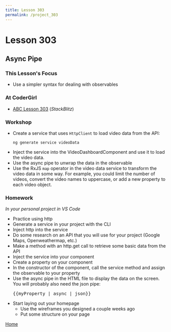 ```yaml
---
title: Lesson 303
permalink: /project_303
---
```


# Lesson 303

## Async Pipe

### This Lesson's Focus
* Use a simpler syntax for dealing with observables

### At CoderGirl

* [ABC Lesson 303](https://stackblitz.io/github/AngularBootCamp/async-pipe) (_StackBlitz_)

### Workshop

* Create a service that uses `HttpClient` to load video data from the API:
    ```
    ng generate service videoData
    ```
* Inject the service into the VideoDashboardComponent and use it to load the
  video data.
* Use the async pipe to unwrap the data in the observable
* Use the RxJS `map` operator in the video data service to transform
  the video data in some way. For example, you could limit the number of
  videos, convert the video names to uppercase, or add a new property to each video object.

### Homework
*In your personal project in VS Code*
* Practice using http
* Generate a service in your project with the CLI
* Inject http into the service
* Do some research on an API that you will use for your project (Google Maps, Openweathermap, etc.)
* Make a method with an http.get call to retrieve some basic data from the API
* Inject the service into your component
* Create a property on your component 
* In the constructor of the component, call the service method and assign the observable to your property
* Use the async pipe in the HTML file to display the data on the screen. You will probably also need the json pipe: 
  <pre>{{myProperty | async | json}}</pre>
* Start laying out your homepage
  * Use the wireframes you designed a couple weeks ago
  * Put some structure on your page


[Home]( /web_group_cohort/project_track )
